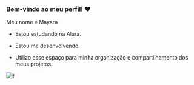 ### **Bem-vindo ao meu perfil!** ❤️

Meu nome é Mayara

- Estou estudando na Alura.
  
- Estou me desenvolvendo.

- Utilizo esse espaço para minha organização e compartilhamento dos meus projetos.

![](https://media1.tenor.com/m/evOjo3SiS1sAAAAd/cat-blink.gif)f
